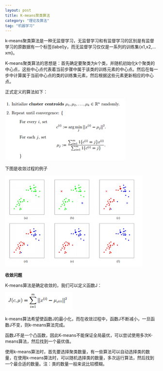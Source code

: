 ```yaml
---
layout: post
title: K-means聚类算法
category: "理论及算法"
tag: "机器学习"
---
```

k-means聚类算法是一种无监督学习，无监督学习和有监督学习的区别是有监督学习的原数据有一个标签(label)y，而无监督学习仅仅是一系列的训练集{x1,x2,…xm}。



K-means聚类算法的思想是：首先确定要聚类为k个类，并随机初始化k个聚类的中心点，这些中心点代表着当前步骤中属于该类的训练元素的中心点。然后在每一步中计算属于当前中心点的类的训练集元素，然后根据这些元素更新相应的中心点。



正式定义的算法如下：



<img src="/wp-content/uploads/2012/10/102912_0334_Kmeans1.png" alt="" />



下图是收敛过程的例子



<img src="/wp-content/uploads/2012/10/102912_0334_Kmeans2.png" alt="" />



<strong>收敛问题

</strong>



K-means算法是确定收敛的，我们可以定义函数J：



<img src="/wp-content/uploads/2012/10/102912_0334_Kmeans3.png" alt="" />



k-means算法希望使函数J的最小化，而在收敛过程中，函数J不断减小，一旦函数J不变，则k-means算法完成。



函数J不是一个凸函数，因此K-means不能保证全局最优，可以尝试使用多次K-means算法，然后找到一个最优值。



使用k-means算法时，首先要选择聚类数量，有一些算法可以自动选择类的数量，在使用k-means算法时，可以随机选择类的数量，多次运行算法，然后找到一个最合适的数量。注：类的数量一般来说比较模糊。
